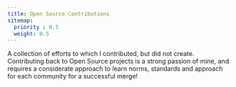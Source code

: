 ```yaml
---
title: Open Source Contributions
sitemap:
  priority : 0.5
  weight: 0.5
---
```

A collection of efforts to which I contributed, but did not create. Contributing back to Open Source projects is a strong passion of mine, and requires a considerate approach to learn norms, standards and approach for each community for a successful merge!
